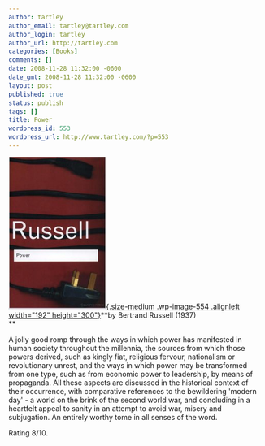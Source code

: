 ```yaml
---
author: tartley
author_email: tartley@tartley.com
author_login: tartley
author_url: http://tartley.com
categories: [Books]
comments: []
date: 2008-11-28 11:32:00 -0600
date_gmt: 2008-11-28 11:32:00 -0600
layout: post
published: true
status: publish
tags: []
title: Power
wordpress_id: 553
wordpress_url: http://www.tartley.com/?p=553
---
```


[![](/assets/2008/11/power.jpg "power"){.size-medium
.wp-image-554 .alignleft width="192"
height="300"}](/assets/2008/11/power.jpg)**by
Bertrand Russell (1937)\
**

A jolly good romp through the ways in which power has manifested in
human society throughout the millennia, the sources from which those
powers derived, such as kingly fiat, religious fervour, nationalism or
revolutionary unrest, and the ways in which power may be transformed
from one type, such as from economic power to leadership, by means of
propaganda. All these aspects are discussed in the historical context of
their occurrence, with comparative references to the bewildering 'modern
day' - a world on the brink of the second world war, and concluding in a
heartfelt appeal to sanity in an attempt to avoid war, misery and
subjugation. An entirely worthy tome in all senses of the word.

Rating 8/10.
